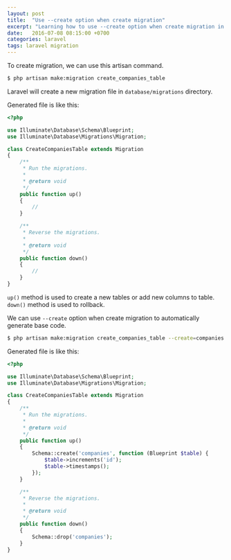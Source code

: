 ```yaml
---
layout: post
title:  "Use --create option when create migration"
excerpt: "Learning how to use --create option when create migration in Laravel"
date:   2016-07-08 08:15:00 +0700
categories: laravel
tags: laravel migration
---
```


To create migration, we can use this artisan command.

```bash
$ php artisan make:migration create_companies_table
```

Laravel will create a new migration file in `database/migrations` directory.

Generated file is like this:

```php
<?php

use Illuminate\Database\Schema\Blueprint;
use Illuminate\Database\Migrations\Migration;

class CreateCompaniesTable extends Migration
{
    /**
     * Run the migrations.
     *
     * @return void
     */
    public function up()
    {
        //
    }

    /**
     * Reverse the migrations.
     *
     * @return void
     */
    public function down()
    {
        //
    }
}
```

`up()` method is used to create a new tables or add new columns to table.
`down()` method is used to rollback.

We can use `--create` option when create migration to automatically generate base code.

```bash
$ php artisan make:migration create_companies_table --create=companies
```

Generated file is like this:

```php
<?php

use Illuminate\Database\Schema\Blueprint;
use Illuminate\Database\Migrations\Migration;

class CreateCompaniesTable extends Migration
{
    /**
     * Run the migrations.
     *
     * @return void
     */
    public function up()
    {
        Schema::create('companies', function (Blueprint $table) {
            $table->increments('id');
            $table->timestamps();
        });
    }

    /**
     * Reverse the migrations.
     *
     * @return void
     */
    public function down()
    {
        Schema::drop('companies');
    }
}
```